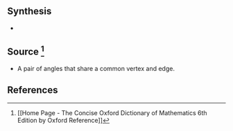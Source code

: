 ## Synthesis
- 
## Source [^1]
- A pair of angles that share a common vertex and edge.
## References

[^1]: [[Home Page - The Concise Oxford Dictionary of Mathematics 6th Edition by Oxford Reference]]